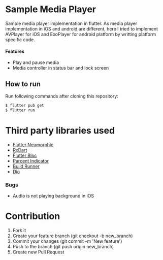 # Sample Media Player

Sample media player implementation in flutter. As media player implementation in iOS and android are different, here I tried to implement AVPlayer for iOS and ExoPlayer for android platform by writting platform specific code.

#### Features
- Play and pause media
- Media controller in status bar and lock screen

## How to run
Run following commands after cloning this repository:
```sh
$ flutter pub get
$ flutter run
```
# Third party libraries used
- [Flutter Neumorphic](https://pub.dev/packages/flutter_neumorphic)
- [RxDart](https://pub.dev/packages/rxdart)
- [Flutter Bloc](https://pub.dev/packages/flutter_bloc)
- [Parcent Indicator](https://pub.dev/packages/percent_indicator)
- [Build Runner](https://pub.dev/packages/build_runner)
- [Dio](https://pub.dev/packages/dio)

### Bugs
- Audio is not playing background in iOS

# Contribution
1. Fork it
2. Create your feature branch (git checkout -b new_branch)
3. Commit your changes (git commit -m 'New feature')
4. Push to the branch (git push origin new_branch)
5. Create new Pull Request